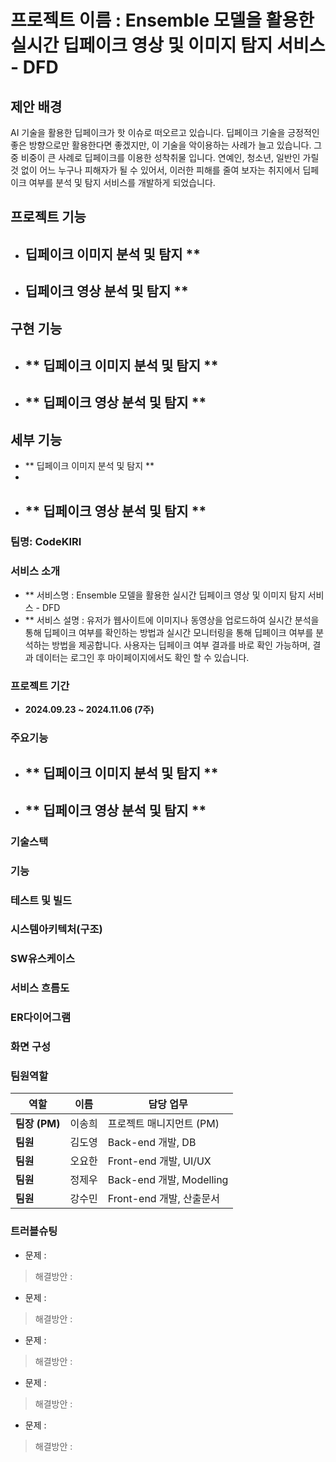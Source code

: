 # 프로젝트 이름 : Ensemble 모델을 활용한 실시간 딥페이크 영상 및 이미지 탐지 서비스 - DFD

## 제안 배경
AI 기술을 활용한 딥페이크가 핫 이슈로 떠오르고 있습니다.
딥페이크 기술을 긍정적인 좋은 방향으로만 활용한다면 좋겠지만, 이 기술을 악이용하는 사례가 늘고 있습니다. 
그 중 비중이 큰 사례로 딥페이크를 이용한 성착취물 입니다. 
연예인, 청소년, 일반인 가릴 것 없이 어느 누구나 피해자가 될 수 있어서, 
이러한 피해를 줄여 보자는 취지에서 딥페이크 여부를 분석 및 탐지 서비스를 개발하게 되었습니다.

## 프로젝트 기능
- 딥페이크 이미지 분석 및 탐지 **
  -   
- 딥페이크 영상 분석 및 탐지 **
  - 
  
## 구현 기능
- ** 딥페이크 이미지 분석 및 탐지 **
  -   
- ** 딥페이크 영상 분석 및 탐지 **
  - 

## 세부 기능
  - ** 딥페이크 이미지 분석 및 탐지 **
  -   
- ** 딥페이크 영상 분석 및 탐지 **
  - 

### 팀명: CodeKIRI

### 서비스 소개
- ** 서비스명 : Ensemble 모델을 활용한 실시간 딥페이크 영상 및 이미지 탐지 서비스 - DFD
- ** 서비스 설명 : 유저가 웹사이트에 이미지나 동영상을 업로드하여 실시간 분석을 통해 딥페이크 여부를 확인하는 방법과 실시간 모니터링을 통해 딥페이크 여부를 분석하는 방법을 제공합니다. 사용자는 딥페이크 여부 결과를 바로 확인 가능하며, 결과 데이터는 로그인 후 마이페이지에서도 확인 할 수 있습니다. 
 
### 프로젝트 기간
- **2024.09.23 ~ 2024.11.06 (7주)**

### 주요기능
- ** 딥페이크 이미지 분석 및 탐지 **
  -   
- ** 딥페이크 영상 분석 및 탐지 **
  - 

### 기술스택

### 기능

### 테스트 및 빌드

### 시스템아키텍처(구조)

### SW유스케이스

### 서비스 흐름도

### ER다이어그램

### 화면 구성

### 팀원역할
| 역할           | 이름     | 담당 업무                        |
| ------------   | ---------| -------------------------------- |
| **팀장 (PM)**  | 이송희    | 프로젝트 매니지먼트 (PM)          |
| **팀원**       | 김도영    | Back-end 개발, DB                | 
| **팀원**       | 오요한    | Front-end 개발, UI/UX            |
| **팀원**       | 정제우    | Back-end 개발, Modelling         |
| **팀원**       | 강수민    | Front-end 개발, 산출문서          |

### 트러블슈팅
- 문제 :
> 해결방안 :
- 문제 :
> 해결방안 :
- 문제 :
> 해결방안 :
- 문제 :
> 해결방안 :
- 문제 :
> 해결방안 :



